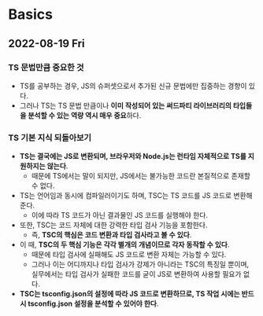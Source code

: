 # Basics
## 2022-08-19 Fri
### TS 문법만큼 중요한 것
* TS를 공부하는 경우, JS의 슈퍼셋으로서 추가된 신규 문법에만 집중하는 경향이 있다.
* 그러나 TS는 TS 문법 만큼이나 **이미 작성되어 있는 써드파티 라이브러리의 타입들을 분석할 수 있는 역량 역시 매우 중요**하다.

### TS 기본 지식 되돌아보기
* **TS는 결국에는 JS로 변환되며, 브라우저와 Node.js는 런타임 자체적으로 TS를 지원하지는 않는다**.
  * 때문에 TS에서는 말이 되지만, JS에서는 불가능한 코드란 본질적으로 존재할 수 없다.
* TS는 언어임과 동시에 컴파일러이기도 하며, TSC는 TS 코드를 JS 코드로 변환해준다.
  * 이에 따라 TS 코드가 아닌 결과물인 JS 코드를 실행해야 한다. 
* 또한, TSC는 코드 자체에 대한 강력한 타입 검사 기능을 포함한다.
  * 즉, **TSC의 핵심은 코드 변환과 타입 검사라고 볼 수 있다**.
* 이 때, **TSC의 두 핵심 기능은 각각 별개의 개념이므로 각자 동작할 수 있다**.
  * 때문에 타입 검사에 실패해도 JS 코드로 변환 자체는 가능할 수 있다.
  * 그러나 이는 어디까지나 타입 검사가 강제가 아니라는 TSC의 특징일 뿐이며, 실무에서는 타입 검사가 실패한 코드를 굳이 JS로 변환하여 사용할 필요가 없다. 
* **TSC는 tsconfig.json의 설정에 따라 JS 코드로 변환하므로, TS 작업 시에는 반드시 tsconfig.json 설정을 분석할 수 있어야 한다**.
